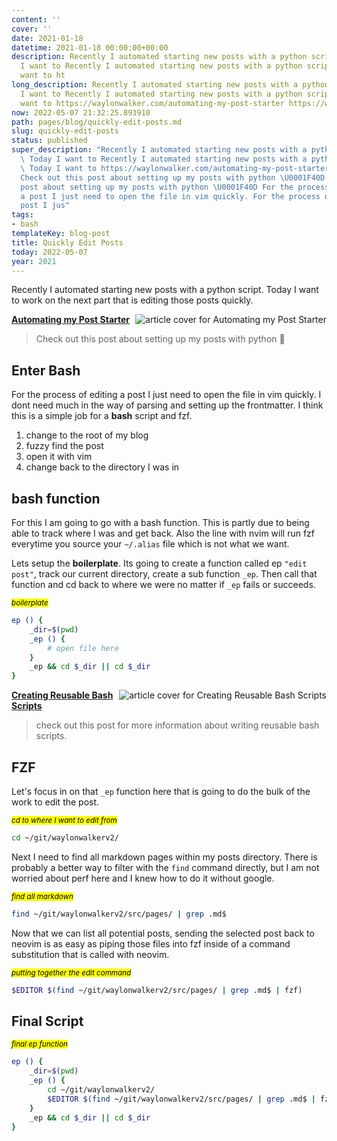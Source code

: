 ```yaml
---
content: ''
cover: ''
date: 2021-01-18
datetime: 2021-01-18 00:00:00+00:00
description: Recently I automated starting new posts with a python script.  Today
  I want to Recently I automated starting new posts with a python script.  Today I
  want to ht
long_description: Recently I automated starting new posts with a python script.  Today
  I want to Recently I automated starting new posts with a python script.  Today I
  want to https://waylonwalker.com/automating-my-post-starter https://waylonwalker.com/automating-my-p
now: 2022-05-07 21:32:25.893910
path: pages/blog/quickly-edit-posts.md
slug: quickly-edit-posts
status: published
super_description: "Recently I automated starting new posts with a python script.
  \ Today I want to Recently I automated starting new posts with a python script.
  \ Today I want to https://waylonwalker.com/automating-my-post-starter https://waylonwalker.com/automating-my-post-starter
  Check out this post about setting up my posts with python \U0001F40D Check out this
  post about setting up my posts with python \U0001F40D For the process of editing
  a post I just need to open the file in vim quickly. For the process of editing a
  post I jus"
tags:
- bash
templateKey: blog-post
title: Quickly Edit Posts
today: 2022-05-07
year: 2021
---
```


Recently I automated starting new posts with a python script.  Today I want to
work on the next part that is editing those posts quickly.


  <div class="onelinelink-wrapper">
      <a class="onelinelink" href="https://waylonwalker.com/automating-my-post-starter/">
          <img style="float: right;" align='right' src="https://images.waylonwalker.com/automating-my-post-starter-og_250x140.png" alt="article cover for 
 Automating my Post Starter
"/>
          <p><strong>
 Automating my Post Starter
</strong></p>
      </a>
  </div>


> Check out this post about setting up my posts with python 🐍

## Enter Bash

For the process of editing a post I just need to open the file in vim quickly.
I dont need much in the way of parsing and setting up the frontmatter.  I think
this is a simple job for a **bash** script and fzf.

1. change to the root of my blog
1. fuzzy find the post
1. open it with vim
1. change back to the directory I was in

## bash function

For this I am going to go with a bash function.  This is partly due to being
able to track where I was and get back.  Also the line with nvim will run fzf
everytime you source your `~/.alias` file which is not what we want.

Lets setup the **boilerplate**.  Its going to create a function called ep
`"edit post"`, track our current directory, create a sub function `_ep`.  Then
call that function and cd back to where we were no matter if `_ep` fails or
succeeds.

_<small><mark>boilerplate</mark></small>_
``` bash
ep () {
    _dir=$(pwd)
    _ep () {
        # open file here
    }
    _ep && cd $_dir || cd $_dir
}
```


  <div class="onelinelink-wrapper">
      <a class="onelinelink" href="https://waylonwalker.com/reusable-bash/">
          <img style="float: right;" align='right' src="https://images.waylonwalker.com/reusable-bash-og_250x140.png" alt="article cover for 
 Creating Reusable Bash Scripts
"/>
          <p><strong>
 Creating Reusable Bash Scripts
</strong></p>
      </a>
  </div>


> check out this post for more information about writing reusable bash scripts.

## FZF

Let's focus in on that `_ep` function here that is going to do the bulk of the
work to edit the post.

_<small><mark>cd to where I want to edit from</mark></small>_
``` bash
cd ~/git/waylonwalkerv2/
```

Next I need to find all markdown pages within my posts directory.  There is
probably a better way to filter with the `find` command directly, but I am not
worried about perf here and I knew how to do it without google.

_<small><mark>find all markdown</mark></small>_
``` bash
find ~/git/waylonwalkerv2/src/pages/ | grep .md$
```

Now that we can list all potential posts, sending the selected post back to
neovim is as easy as piping those files into fzf inside of a command
substitution that is called with neovim.


_<small><mark>putting together the edit command</mark></small>_
``` bash
$EDITOR $(find ~/git/waylonwalkerv2/src/pages/ | grep .md$ | fzf)
```

## Final Script

_<small><mark>final ep function</mark></small>_
``` bash
ep () {
    _dir=$(pwd)
    _ep () {
        cd ~/git/waylonwalkerv2/
        $EDITOR $(find ~/git/waylonwalkerv2/src/pages/ | grep .md$ | fzf)
    }
    _ep && cd $_dir || cd $_dir
}
```